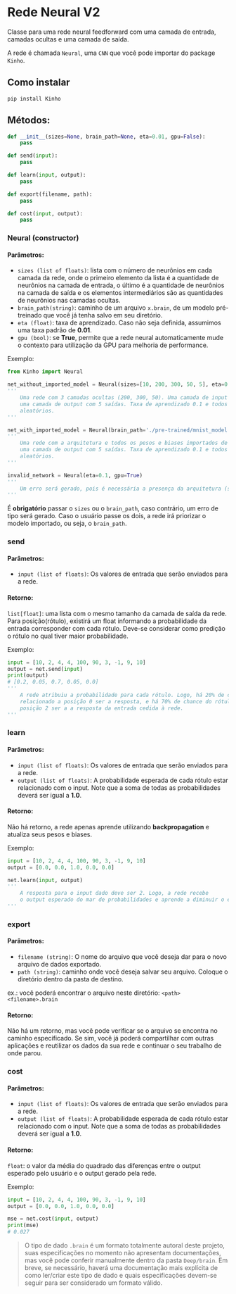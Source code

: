 # Rede Neural V2
Classe para uma rede neural feedforward com uma camada de entrada, camadas ocultas e uma camada de saída.

A rede é chamada `Neural`, uma `CNN` que você pode importar do package `Kinho`.

## Como instalar
```
pip install Kinho
```

## Métodos:
```py
def __init__(sizes=None, brain_path=None, eta=0.01, gpu=False):
    pass

def send(input):
    pass

def learn(input, output):
    pass

def export(filename, path):
    pass

def cost(input, output):
    pass
```

### Neural (constructor)

#### Parâmetros:
- `sizes (list of floats)`: lista com o número de neurônios em cada camada da rede, onde o primeiro elemento da lista é a quantidade de neurônios na camada de entrada, o último é a quantidade de neurônios na camada de saída e os elementos intermediários são as quantidades de neurônios nas camadas ocultas.
- `brain_path(string)`: caminho de um arquivo `x.brain`, de um modelo pré-treinado que você já tenha salvo em seu diretório.
- `eta (float)`: taxa de aprendizado. Caso não seja definida, assumimos uma taxa padrão de __0.01__.
- `gpu (bool)`: se __True__, permite que a rede neural automaticamente mude o contexto para utilização da GPU para melhoria de performance.

Exemplo:
```py
from Kinho import Neural

net_without_imported_model = Neural(sizes=[10, 200, 300, 50, 5], eta=0.1, gpu=True)
'''
    Uma rede com 3 camadas ocultas (200, 300, 50). Uma camada de input com 10 entradas e,
    uma camada de output com 5 saídas. Taxa de aprendizado 0.1 e todos os pesos sinápticos
    aleatórios.
'''

net_with_imported_model = Neural(brain_path='./pre-trained/mnist_model.brain', eta=0.1, gpu=True)
'''
    Uma rede com a arquitetura e todos os pesos e biases importados de um modelo previamente treinado dentro do caminho <brain_path>. Uma camada de input com 10 entradas e,
    uma camada de output com 5 saídas. Taxa de aprendizado 0.1 e todos os pesos sinápticos
    aleatórios.
'''

invalid_network = Neural(eta=0.1, gpu=True)
'''
    Um erro será gerado, pois é necessária a presença da arquitetura (sizes) ou modelo pré-treinado (brain_path).
'''
```

É __obrigatório__ passar o `sizes` ou o `brain_path`, caso contrário, um erro de tipo será gerado. Caso o usuário passe os dois, a rede irá priorizar o modelo importado, ou seja, o `brain_path`.

### send

#### Parâmetros:
- `input (list of floats)`: Os valores de entrada que serão enviados para a rede.

#### Retorno:
`list[float]`: uma lista com o mesmo tamanho da camada de saída da rede. Para posição(rótulo), existirá um float informando a probabilidade da entrada corresponder com cada rótulo. Deve-se considerar como predição o rótulo no qual tiver maior probabilidade.

Exemplo:
```py
input = [10, 2, 4, 4, 100, 90, 3, -1, 9, 10]
output = net.send(input)
print(output)
# [0.2, 0.05, 0.7, 0.05, 0.0]
'''
    A rede atribuiu a probabilidade para cada rótulo. Logo, há 20% de chance do rótulo
    relacionado a posição 0 ser a resposta, e há 70% de chance do rótulo relacionado a
    posição 2 ser a a resposta da entrada cedida à rede.
'''
```

### learn

#### Parâmetros:
- `input (list of floats)`: Os valores de entrada que serão enviados para a rede.
- `output (list of floats)`: A probabilidade esperada de cada rótulo estar relacionado com o input. Note que a soma de todas as probabilidades deverá ser igual a __1.0__.

#### Retorno:
Não há retorno, a rede apenas aprende utilizando __backpropagation__ e atualiza seus pesos e biases.

Exemplo:
```py
input = [10, 2, 4, 4, 100, 90, 3, -1, 9, 10]
output = [0.0, 0.0, 1.0, 0.0, 0.0]

net.learn(input, output)
'''
    A resposta para o input dado deve ser 2. Logo, a rede recebe
    o output esperado do mar de probabilidades e aprende a diminuir o erro.
'''
```

### export

#### Parâmetros:
- `filename (string)`: O nome do arquivo que você deseja dar para o novo arquivo de dados exportado.
- `path (string)`: caminho onde você deseja salvar seu arquivo. Coloque o diretório dentro da pasta de destino.

ex.: você poderá encontrar o arquivo neste diretório: `<path><filename>.brain`

#### Retorno:
Não há um retorno, mas você pode verificar se o arquivo se encontra no caminho especificado. Se sim, você já poderá compartilhar com outras aplicações e reutilizar os dados da sua rede e continuar o seu trabalho de onde parou.

### cost

#### Parâmetros:
- `input (list of floats)`: Os valores de entrada que serão enviados para a rede.
- `output (list of floats)`: A probabilidade esperada de cada rótulo estar relacionado com o input. Note que a soma de todas as probabilidades deverá ser igual a __1.0__.

#### Retorno:
`float`: o valor da média do quadrado das diferenças entre o output esperado pelo usuário e o output gerado pela rede.

Exemplo:
```py
input = [10, 2, 4, 4, 100, 90, 3, -1, 9, 10]
output = [0.0, 0.0, 1.0, 0.0, 0.0]

mse = net.cost(input, output)
print(mse)
# 0.027
```

> O tipo de dado `.brain` é um formato totalmente autoral deste projeto, suas especificações no momento não apresentam documentações, mas você pode conferir manualmente dentro da pasta `Deep/brain`. Em breve, se necessário, haverá uma documentação mais explícita de como ler/criar este tipo de dado e quais especificações devem-se seguir para ser considerado um formato válido.